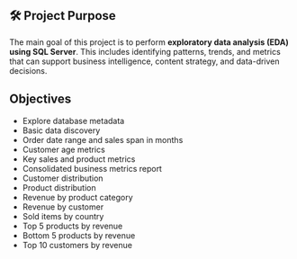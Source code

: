 ## 🛠️ Project Purpose
The main goal of this project is to perform **exploratory data analysis (EDA) using SQL Server**. This includes identifying patterns, trends, and metrics that can support business intelligence, content strategy, and data-driven decisions.

## Objectives
+ Explore database metadata
+ Basic data discovery
+ Order date range and sales span in months
+ Customer age metrics
+ Key sales and product metrics
+ Consolidated business metrics report
+ Customer distribution
+ Product distribution
+ Revenue by product category
+ Revenue by customer
+ Sold items by country
+ Top 5 products by revenue
+ Bottom 5 products by revenue
+ Top 10 customers by revenue
